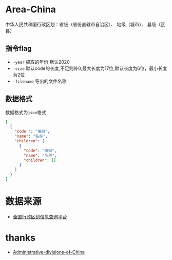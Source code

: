 # Area-China

中华人民共和国行政区划：省级（省份直辖市自治区）、 地级（城市）、 县级（区县）

## 指令flag

* `-year` 抓取的年份 默认2020
* `-size` 默认code的长度,不足则补0,最大长度为17位,默认长度为6位，最小长度为2位
* `-filename` 导出的文件名称

## 数据格式

数据格式为`json`格式

```json
[
  {
    "code ": "编码",
    "name": "名称",
    "children": [ 
      {
        "code": "编码",
        "name": "名称",
        "children": []
      }
    ]
  }
]
```

# 数据来源
* [全国行政区划信息查询平台](http://xzqh.mca.gov.cn/map)

# thanks

* [Administrative-divisions-of-China](https://github.com/modood/Administrative-divisions-of-China)
